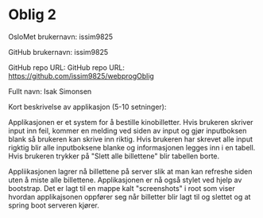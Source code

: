 Oblig 2
=======
OsloMet brukernavn: issim9825

GitHub brukernavn: issim9825

GitHub repo URL: GitHub repo URL: https://github.com/issim9825/webprogOblig


Fullt navn: Isak Simonsen


Kort beskrivelse av applikasjon (5-10 setninger):

Applikasjonen er et system for å bestille kinobilletter.
Hvis brukeren skriver input inn feil, kommer en melding ved siden av input 
og gjør inputboksen blank så brukeren kan skrive inn riktig.
Hvis brukeren har skrevet alle input rigktig blir alle inputboksene blanke
og informasjonen legges inn i en tabell.
Hvis brukeren trykker på "Slett alle billettene" blir tabellen borte.

Appliikasjonen lagrer nå billettene på server slik at man kan refreshe siden uten å miste alle billettene.
Applikasjonen er nå også stylet ved hjelp av bootstrap.
Det er lagt til en mappe kalt "screenshots" i root som viser hvordan applikajsonen oppfører seg når billetter blir 
lagt til og slettet og at spring boot serveren kjører.

